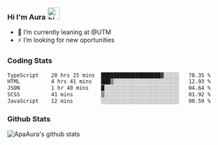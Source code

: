 ### Hi I'm Aura <img src="https://user-images.githubusercontent.com/1303154/88677602-1635ba80-d120-11ea-84d8-d263ba5fc3c0.gif" width="28px" alt="hi">

- 🔭 I’m currently leaning at @UTM
- ⚡ I’m looking for new oportunities


### Coding Stats

<!--START_SECTION:waka-->

```txt
TypeScript    28 hrs 25 mins  ███████████████████▓░░░░░   78.35 %
HTML          4 hrs 41 mins   ███▒░░░░░░░░░░░░░░░░░░░░░   12.93 %
JSON          1 hr 40 mins    █░░░░░░░░░░░░░░░░░░░░░░░░   04.64 %
SCSS          41 mins         ▒░░░░░░░░░░░░░░░░░░░░░░░░   01.92 %
JavaScript    12 mins         ░░░░░░░░░░░░░░░░░░░░░░░░░   00.59 %
```

<!--END_SECTION:waka-->

### Github Stats

![ApaAura's github stats](https://github-readme-stats.vercel.app/api?username=ApaAura&count_private=true&theme=tokyonight&hide=contribs,prs)
